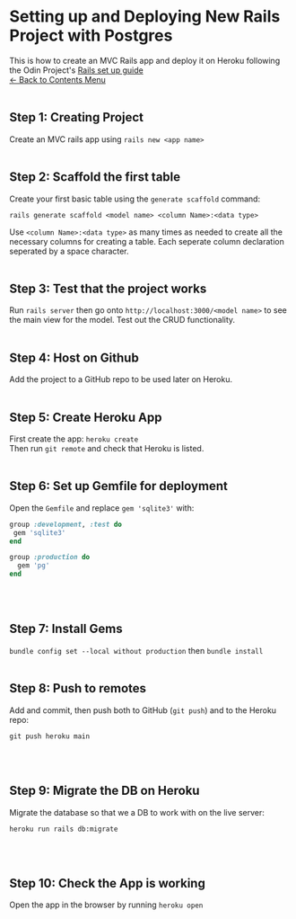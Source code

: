 # Setting up and Deploying New Rails Project with Postgres

This is how to create an MVC Rails app and deploy it on Heroku following the Odin Project's [Rails set up guide](https://www.theodinproject.com/lessons/ruby-on-rails-installing-rails)
<br>
[← Back to Contents Menu](projectSetup.md)
<br>
<br>

## Step 1: Creating Project
Create an MVC rails app using `rails new <app name>`
<br>
<br>

## Step 2: Scaffold the first table
Create your first basic table using the `generate scaffold` command:
```
rails generate scaffold <model name> <column Name>:<data type>
```
Use `<column Name>:<data type>` as many times as needed to create all the necessary columns for creating a table. Each seperate column declaration seperated by a space character.
<br>
<br>

## Step 3: Test that the project works
Run `rails server` then go onto `http://localhost:3000/<model name>` to see the main view for the model. Test out the CRUD functionality.
<br>
<br>

## Step 4: Host on Github
Add the project to a GitHub repo to be used later on Heroku.
<br>
<br>

## Step 5: Create Heroku App
First create the app: `heroku create`<br>
Then run `git remote` and check that Heroku is listed.
<br>
<br>

## Step 6: Set up Gemfile for deployment
Open the `Gemfile` and replace `gem 'sqlite3'` with:
```ruby
group :development, :test do
 gem 'sqlite3'
end

group :production do
  gem 'pg'
end
```
<br>
<br>

## Step 7: Install Gems
`bundle config set --local without production` then `bundle install`
<br>
<br>

## Step 8: Push to remotes
Add and commit, then push both to GitHub (`git push`) and to the Heroku repo: <br>
```
git push heroku main
```
<br>
<br>

## Step 9: Migrate the DB on Heroku
Migrate the database so that we a DB to work with on the live server:
```
heroku run rails db:migrate
```
<br>
<br>

## Step 10: Check the App is working
Open the app in the browser by running `heroku open`


